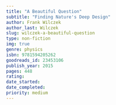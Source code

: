 ```yaml
---
title: "A Beautiful Question"
subtitle: "Finding Nature's Deep Design"
author: Frank Wilczek
author_last: Wilczek
slug: wilczek-a-beautiful-question
type: non-fiction
img: true
genre: physics
isbn: 9781594205262
goodreads_id: 23453106
publish_year: 2015
pages: 448
rating: 
date_started:
date_completed:
priority: medium
---
```

